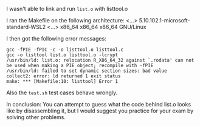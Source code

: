 I wasn't able to link and run `list.o` with listtool.o 

I ran the Makefile on the following architecture: <...> 5.10.102.1-microsoft-standard-WSL2 <...> x86_64 x86_64 x86_64 GNU/Linux

I then got the following error messages:
```
gcc -fPIE -fPIC -c -o listtool.o listtool.c 
gcc -o listtool list.o listtool.o -lcrypt
/usr/bin/ld: list.o: relocation R_X86_64_32 against `.rodata' can not be used when making a PIE object; recompile with -fPIE
/usr/bin/ld: failed to set dynamic section sizes: bad value
collect2: error: ld returned 1 exit status
make: *** [Makefile:10: listtool] Error 1
```

Also the `test.sh` test cases behave wrongly.

In conclusion: You can attempt to guess what the code behind list.o looks like by disassembling it, but I would suggest you practice for your exam by solving other problems.
